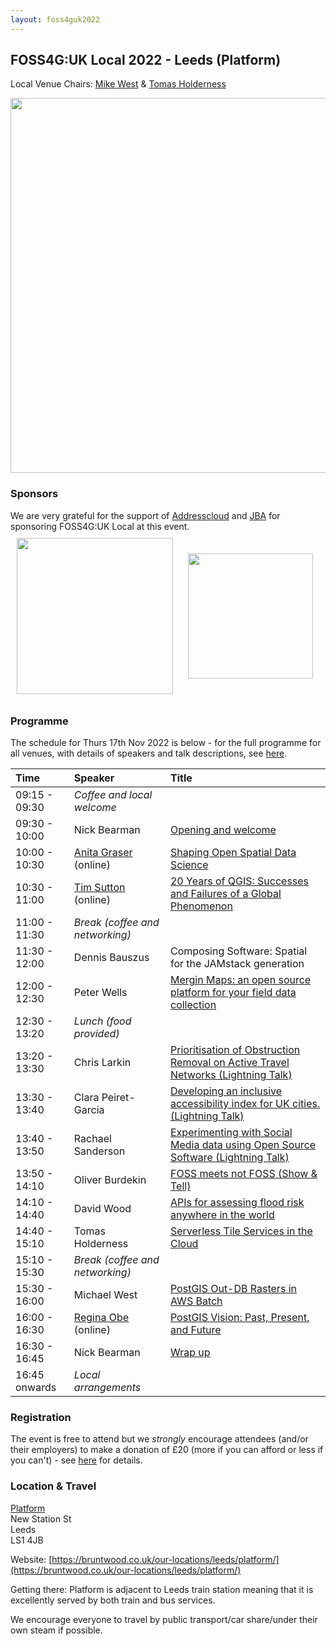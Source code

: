 ```yaml
---
layout: foss4guk2022
---
```


## FOSS4G:UK Local 2022 - Leeds (Platform)

Local Venue Chairs: [Mike West](mailto:foss4g@addresscloud.com) & [Tomas Holderness](mailto:foss4g@addresscloud.com)

<img src="images/leeds-platform.jpg" width="600" align="middle">

### Sponsors
We are very grateful for the support of [Addresscloud](https://www.addresscloud.com/) and [JBA](https://www.jbarisk.com/) for sponsoring FOSS4G:UK Local at this event.<br>
[<img src="images/leeds-addresscloud-logo.png" width="250" style="margin: 10px" align="middle">](https://www.addresscloud.com)
[<img src="images/leeds-jbarisk-logo.png" width="200" style="margin: 10px" align="middle">](https://www.jbarisk.com)

### Programme

The schedule for Thurs 17th Nov 2022 is below - for the full programme for all venues, with details of speakers and talk descriptions, see [here](https://docs.google.com/spreadsheets/d/1ChtOtqO0PfZ2ckiZqqJxyV3VhP3Xm-WnkJ6NwZ2UVTM).

Time | Speaker | Title
:-----|:-----|:-----
09:15 - 09:30|*Coffee and local welcome*
09:30 - 10:00|Nick Bearman|[Opening and welcome](https://youtu.be/DLwNwLpkwOI)
10:00 - 10:30|[Anita Graser](https://anitagraser.com/) (online) |[Shaping Open Spatial Data Science](https://youtu.be/Iza34-rtQ4A)
10:30 - 11:00|[Tim Sutton](https://kartoza.com/the_team/HR-EMP-00002/) (online)| [20 Years of QGIS: Successes and Failures of a Global Phenomenon](https://youtu.be/UJWmX16rVQc)
11:00 - 11:30| *Break (coffee and networking)*
11:30 - 12:00 | Dennis Bauszus |Composing Software: Spatial for the JAMstack generation
12:00 - 12:30 | Peter Wells	| [Mergin Maps: an open source platform for your field data collection](https://youtu.be/iPUW3ljOMwo)
12:30 - 13:20 | *Lunch (food provided)*
13:20 - 13:30 | Chris Larkin | [Prioritisation of Obstruction Removal on Active Travel Networks (Lightning Talk)](https://youtu.be/b9G5EH1w4QA)
13:30 - 13:40 | Clara Peiret-Garcia | [Developing an inclusive accessibility index for UK cities. (Lightning Talk)](https://youtu.be/PKmRHgseH8A)
13:40 - 13:50 | Rachael Sanderson | [Experimenting with Social Media data using Open Source Software (Lightning Talk)](https://youtu.be/rYrlvyZ-m40)
13:50 - 14:10 | Oliver Burdekin	| [FOSS meets not FOSS (Show & Tell)](https://youtu.be/aHqUXbbfHGE)
14:10 - 14:40 | David Wood | [APIs for assessing flood risk anywhere in the world](https://youtu.be/T6yEnAwCHFI)
14:40 - 15:10 | Tomas Holderness | [Serverless Tile Services in the Cloud](https://youtu.be/c5MR2CmM6-M)
15:10 - 15:30 | *Break (coffee and networking)*
15:30 - 16:00 | Michael West | [PostGIS Out-DB Rasters in AWS Batch](https://youtu.be/wJKMtRas5tQ)
16:00 - 16:30|[Regina Obe](https://twitter.com/reginaobe) (online)|  [PostGIS Vision: Past, Present, and Future](https://youtu.be/xnF0PqMB3cI)
16:30 - 16:45|Nick Bearman| [Wrap up](https://youtu.be/HDgwwCYhBts)
16:45 onwards|*Local arrangements*

### Registration

The event is free to attend but we *strongly* encourage attendees (and/or their employers) to make a donation of £20 (more if you can afford or less if you can't) - see [here](https://uk.osgeo.org/foss4guk2022local/index.html#registration) for details.

### Location & Travel
[Platform](https://www.openstreetmap.org/#map=19/53.7949385/-1.5466345)<br>
New Station St<br>
Leeds<br>
LS1 4JB<br>

Website: [https://bruntwood.co.uk/our-locations/leeds/platform/](https://bruntwood.co.uk/our-locations/leeds/platform/)

Getting there: Platform is adjacent to Leeds train station meaning that it is excellently served by both train and bus services.

We encourage everyone to travel by public transport/car share/under their own steam if possible.